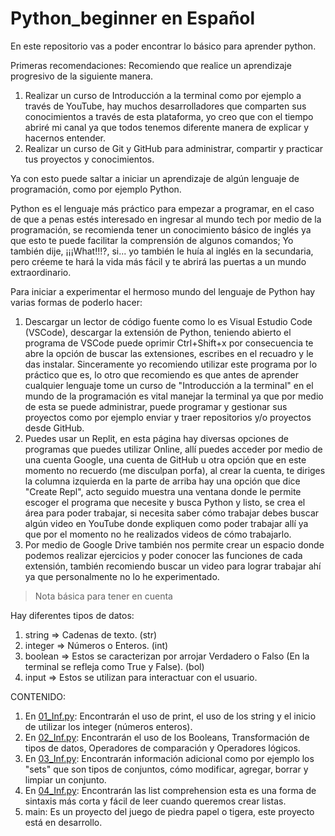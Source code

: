 # Python_beginner en Español
En este repositorio vas a poder encontrar lo básico para aprender python.

Primeras recomendaciones: 
Recomiendo que realice un aprendizaje progresivo de la siguiente manera.
1. Realizar un curso de Introducción a la terminal como por ejemplo a través de YouTube, hay muchos desarrolladores que comparten sus conocimientos a través de esta plataforma, yo creo que con el tiempo abriré mi canal ya que todos tenemos diferente manera de explicar y hacernos entender.
2. Realizar un curso de Git y GitHub para administrar, compartir y practicar tus proyectos y conocimientos.

Ya con esto puede saltar a iniciar un aprendizaje de algún lenguaje de programación, como por ejemplo Python.

Python es el lenguaje más práctico para empezar a programar, en el caso de que a penas estés interesado en ingresar al mundo tech por medio de la programación, se recomienda tener un conocimiento básico de inglés ya que esto te puede facilitar la comprensión de algunos comandos; Yo también dije, ¡¡¡What!!!?, si... yo también le huía al inglés en la secundaria, pero créeme te hará la vida más fácil y te abrirá las puertas a un mundo extraordinario.

Para iniciar a experimentar el hermoso mundo del lenguaje de Python hay varias formas de poderlo hacer:
1. Descargar un lector de código fuente como lo es Visual Estudio Code (VSCode), descargar la extensión de Python, teniendo abierto el programa de VSCode puede oprimir Ctrl+Shift+x por consecuencia te abre la opción de buscar las extensiones, escribes en el recuadro y le das instalar. Sinceramente yo recomiendo utilizar este programa por lo práctico que es, lo otro que recomiendo es que antes de aprender cualquier lenguaje tome un curso de "Introducción a la terminal" en el mundo de la programación es vital manejar la terminal ya que por medio de esta se puede administrar, puede programar y gestionar sus proyectos como por ejemplo enviar y traer repositorios y/o proyectos desde GitHub.
2. Puedes usar un Replit, en esta página hay diversas opciones de programas que puedes utilizar Online, allí puedes acceder por medio de una cuenta Google, una cuenta de GitHub u otra opción que en este momento no recuerdo (me disculpan porfa), al crear la cuenta, te diriges la columna izquierda en la parte de arriba hay una opción que dice "Create Repl", acto seguido muestra una ventana donde le permite escoger el programa que necesite y busca Python y listo, se crea el área para poder trabajar, si necesita saber cómo trabajar debes buscar algún video en YouTube donde expliquen como poder trabajar allí ya que por el momento no he realizados videos de cómo trabajarlo.
3. Por medio de Google Drive también nos permite crear un espacio donde podemos realizar ejercicios y poder conocer las funciones de cada extensión, también recomiendo buscar un video para lograr trabajar ahí ya que personalmente no lo he experimentado.

>Nota básica para tener en cuenta

Hay diferentes tipos de datos:
1. string => Cadenas de texto. (str)
2. integer => Números o Enteros. (int)
3. boolean => Estos se caracterizan por arrojar Verdadero o Falso (En la terminal se refleja como True y False). (bol)
4. input => Estos se utilizan para interactuar con el usuario.

CONTENIDO:
1. En [01_Inf.py](https://github.com/NelGoIngDev/Python_beginner/blob/main/01_Inf.py): Encontrarán el uso de print, el uso de los string y el inicio de utilizar los integer (números enteros).
2. En [02_Inf.py](https://github.com/NelGoIngDev/Python_beginner/blob/main/02_Inf.py): Encontrarán el uso de los Booleans, Transformación de tipos de datos, Operadores de comparación y Operadores lógicos.
3. En [03_Inf.py](https://github.com/NelGoIngDev/Python_beginner/blob/main/03_Inf.py): Encontrarán información adicional como por ejemplo los "sets" que son tipos de conjuntos, cómo modificar, agregar, borrar y limpiar un conjunto.
4. En [04_Inf.py](https://github.com/NelGoIngDev/Python_beginner/blob/main/04_Inf.py): Encontrarán las list comprehension esta es una forma de sintaxis más corta y fácil de leer cuando queremos crear listas.
5. main: Es un proyecto del juego de piedra papel o tigera, este proyecto está en desarrollo.
